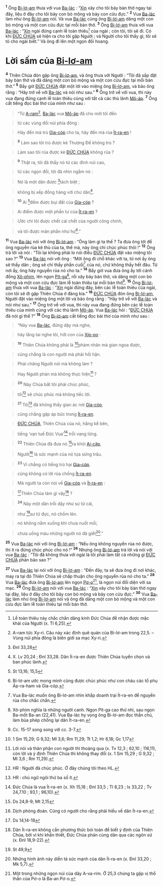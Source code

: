 <sup><b>1</b></sup> Ông [Bi-lơ-am]() thưa với vua [Ba-lác]() : “[Xin]() xây cho tôi bảy bàn thờ ngay tại đây, liệu ở đây cho tôi bảy con bò mộng và bảy con cừu đực.” <sup><b>2</b></sup> Vua [Ba-lác]() làm như ông [Bi-lơ-am]() nói. Và vua [Ba-lác]() cùng ông [Bi-lơ-am]() dâng một con bò mộng và một con cừu đực tại mỗi bàn thờ. <sup><b>3</b></sup> Ông [Bi-lơ-am]() thưa với vua [Ba-lác]() : “[Xin]() ngài đứng cạnh lễ toàn thiêu[^1] của ngài ; còn tôi, tôi sẽ đi. Có khi [ĐỨC CHÚA]() sẽ hiện ra cho tôi gặp Người ; và Người cho tôi thấy gì, tôi sẽ tỏ cho ngài biết.” Và ông đi lên một ngọn đồi hoang.


# Lời sấm của [Bi-lơ-am]()
<sup><b>4</b></sup> Thiên Chúa đón gặp ông [Bi-lơ-am](), và ông thưa với Người : “Tôi đã sắp đặt bảy bàn thờ và đã dâng một con bò mộng và một con cừu đực tại mỗi bàn thờ.” <sup><b>5</b></sup> Bấy giờ [ĐỨC CHÚA]() đặt một lời vào miệng ông [Bi-lơ-am](), và bảo ông rằng : “Hãy trở về với [Ba-lác]() và nói như sau.” <sup><b>6</b></sup> Ông trở về với vua, thì này vua đang đứng cạnh lễ toàn thiêu cùng với tất cả các thủ lãnh [Mô-áp](). <sup><b>7</b></sup> Ông cất tiếng đọc bài thơ của mình như sau :


> “Từ [A-ram]()[^2], [Ba-lác]() vua [Mô-áp]() đã cho mời tôi đến
>


> từ các vùng đồi núi phía đông :
>


> Hãy đến mà trù [Gia-cóp]() cho ta, hãy đến mà rủa [Ít-ra-en]() !
>


> <sup><b>8</b></sup> Làm sao tôi trù được kẻ Thượng Đế không trù ?
>


> Làm sao tôi rủa được kẻ [ĐỨC CHÚA]() không rủa ?
>


> <sup><b>9</b></sup> Thật ra, tôi đã thấy nó từ các đỉnh núi cao,
>


> từ các ngọn đồi, tôi đã nhìn ngắm nó :
>


> Nó là một dân được [^1*]tách biệt ;
>


> không bị xếp đồng hàng với chư dân[^3].
>


> <sup><b>10</b></sup> Ai [^2*]đếm được bụi đất của [Gia-cóp]() ?
>


> Ai điểm được một phần tư của [Ít-ra-en]() ?
>


> Ước chi tôi được chết cái chết của người công chính,
>


> và tôi được mãn phần như họ[^4].”
>

<sup><b>11</b></sup> Vua [Ba-lác]() nói với ông [Bi-lơ-am]() : “Ông làm gì ta thế ? Ta đưa ông tới để ông nguyền rủa kẻ thù của ta, thế mà, này ông chỉ chúc phúc thôi !” <sup><b>12</b></sup> Ông trả lời và nói : “Tôi lại không phải lo nói điều [ĐỨC CHÚA]() đặt vào miệng tôi sao ?” <sup><b>13</b></sup> Vua [Ba-lác]() nói với ông : “Mời ông đi chỗ khác với ta, từ nơi ấy ông sẽ thấy dân ; ông sẽ chỉ thấy phần cuối[^5] của nó, chứ không thấy hết đâu. Từ nơi ấy, ông hãy nguyền rủa nó cho ta.” <sup><b>14</b></sup> Bấy giờ vua đưa ông ấy tới cánh đồng [Xô-phim](), lên ngọn [Pít-ga]()[^6], rồi xây bảy bàn thờ, và dâng một con bò mộng và một con cừu đực làm lễ toàn thiêu tại mỗi bàn thờ[^7]. <sup><b>15</b></sup> Ông [Bi-lơ-am]() thưa với vua [Ba-lác]() : “[Xin]() ngài đứng đây, bên các lễ toàn thiêu của ngài, còn tôi sẽ đi gặp Thiên Chúa ở đàng kia.” <sup><b>16</b></sup> [ĐỨC CHÚA]() đón ông [Bi-lơ-am](), Người đặt vào miệng ông một lời và bảo ông rằng : “Hãy trở về với [Ba-lác]() và nói như sau.” <sup><b>17</b></sup> Ông trở về với vua, thì này vua đang đứng bên các lễ toàn thiêu của mình cùng với các thủ lãnh [Mô-áp](). Vua [Ba-lác]() hỏi : “[ĐỨC CHÚA]() đã nói gì thế ?” <sup><b>18</b></sup> Ông [Bi-lơ-am]() cất tiếng đọc bài thơ của mình như sau :


> “Này vua [Ba-lác](), đứng dậy mà nghe,
>


> hãy lắng tai nghe tôi, hỡi con của [Xíp-po]() :
>


> <sup><b>19</b></sup> Thiên Chúa không phải là [^3*]phàm nhân mà gian ngoa được,
>


> cũng chẳng là con người mà phải hối hận.
>


> Phải chăng Người nói mà không làm ?
>


> Hay Người phán mà không thực hiện[^8] ?
>


> <sup><b>20</b></sup> Này Chúa bắt tôi phải chúc phúc,
>


> tôi[^9] sẽ chúc phúc mà không tiếc lời.
>


> <sup><b>21</b></sup> Tôi[^10] đã không thấy gian ác nơi [Gia-cóp](),
>


> cũng chẳng gặp áp bức trong [Ít-ra-en]().
>


> [ĐỨC CHÚA](), Thiên Chúa của nó, hằng kề bên,
>


> tiếng ‘vạn tuế Đức Vua’[^11] trỗi vang lừng.
>


> <sup><b>22</b></sup> Thiên Chúa đã đưa nó [^4*]ra khỏi [Ai-cập](),
>


> Người[^12] là sức mạnh của nó tựa sừng trâu.
>


> <sup><b>23</b></sup> Vì chẳng có tiếng trù hại [Gia-cóp](),
>


> cũng không có lời rủa chống [Ít-ra-en]().
>


> Mà người ta còn nói về [Gia-cóp]() và [Ít-ra-en]() :
>


> [^5*]Thiên Chúa làm gì vậy[^13] ?
>


> <sup><b>24</b></sup> Này một dân trỗi dậy như sư tử cái,
>


> như [^6*]sư tử đực, nó chồm lên.
>


> nó không nằm xuống khi chưa nuốt mồi,
>


> chưa uống máu những người nó đã giết[^14].”
>

<sup><b>25</b></sup> Vua [Ba-lác]() nói với ông [Bi-lơ-am]() : “Nếu ông không nguyền rủa nó được, thì ít ra đừng chúc phúc cho nó !” <sup><b>26</b></sup> Nhưng ông [Bi-lơ-am]() trả lời và nói với vua [Ba-lác]() : “Tôi đã không thưa với ngài là tôi phải làm tất cả những gì [ĐỨC CHÚA]() phán bảo sao ?”

<sup><b>27</b></sup> Vua [Ba-lác]() lại nói với ông [Bi-lơ-am]() : “Đến đây, ta sẽ đưa ông đi nơi khác, may ra tại đó Thiên Chúa sẽ chấp thuận cho ông nguyền rủa nó cho ta.” <sup><b>28</b></sup> Vua [Ba-lác]() đưa ông [Bi-lơ-am]() lên ngọn [Pơ-o]()[^15], là ngọn núi đối diện với sa mạc. <sup><b>29</b></sup> Ông [Bi-lơ-am]() nói với vua [Ba-lác]() : “[Xin]() xây cho tôi bảy bàn thờ ngay tại đây, liệu ở đây cho tôi bảy con bò mộng và bảy con cừu đực.” <sup><b>30</b></sup> Vua [Ba-lác]() làm như ông [Bi-lơ-am]() nói và ông đã dâng một con bò mộng và một con cừu đực làm lễ toàn thiêu tại mỗi bàn thờ.

[^1]: Lễ toàn thiêu này chắc chắn dâng kính Đức Chúa để nhận được mặc khải của Người (x. Tl 6,25).
[^2]: A-ram tức Xy-ri. Câu này xác định quê quán của Bi-lơ-am trong 22,5. – Vùng núi phía đông là biên giới sa mạc Xy-ri.
[^3]: X. Lv 20,24 ; Đnl 33,28. Dân Ít-ra-en được Thiên Chúa tuyển chọn và ban phúc lành.
[^4]: Bi-lơ-am ước mong mình cũng được chúc phúc như con cháu các tổ phụ Áp-ra-ham và Gia-cóp.
[^5]: Vua Ba-lác muốn ông Bi-lơ-am nhìn khắp doanh trại Ít-ra-en để nguyền rủa cho chắc chắn.
[^6]: Xô-phim nghĩa là những người canh. Ngọn Pít-ga cao thứ nhì, sau ngọn Ba-mốt Ba-an (22,41). Vua Ba-lác hy vọng ông Bi-lơ-am đọc thần chú, làm bùa phép chống lại dân Ít-ra-en.
[^7]: Cc. 15-17 song song với cc. 3-7.
[^8]: Lời nói và thân phận con người thì thoáng qua (x. Tv 12,3 ; 62,10 ; 116,11), còn lời và ý định Thiên Chúa thì không thay đổi (x. 1 Sm 15,29 ; G 9,32 ; Ml 3,6 ; Rm 11,29).
[^9]: HR : Người đã chúc phúc. Ở đây chúng tôi theo HL.
[^10]: HR : chủ ngữ ngôi thứ ba số ít.
[^11]: Đức Chúa là vua Ít-ra-en (x. Xh 15,18 ; Đnl 33,5 ; Tl 8,23 ; Is 33,22 ; Tv 24,7.10 ; 93,1 ; 96,10).
[^12]: Dịch phỏng đoán. Cũng có người cho rằng phải hiểu về dân Ít-ra-en.
[^13]: Dân Ít-ra-en không cần phương thức bói toán để biết ý định của Thiên Chúa, bởi vì khi khẩn thiết, Đức Chúa phán cùng dân qua các ngôn sứ (x. Đnl 18,9-22).
[^14]: Những hình ảnh này diễn tả sức mạnh của dân Ít-ra-en (x. Đnl 33,20 ; Mk 5,7).
[^15]: Một trong những ngọn núi của dãy A-va-rim. Ở 25,3 chúng ta gặp vị thổ thần của Pơ-o là Ba-an Pơ-o.
[^1*]: Đnl 33,28
[^2*]: St 13,16; 15,5
[^3*]: 1 Sm 15,29; G 9,32; Ml 3,6; Rm 11,29; Tt 1,2; Hr 6,18; Gc 1,17
[^4*]: Ds 24,8-9; Mt 2,15
[^5*]: Ds 14,14-18
[^6*]: St 49,9